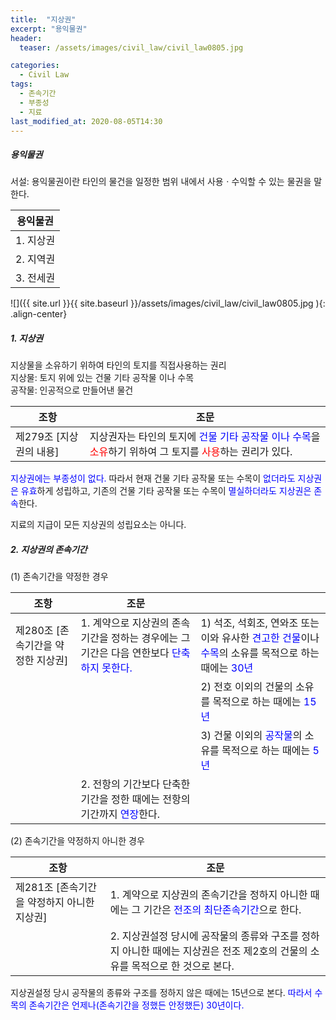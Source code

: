 ```yaml
---
title:  "지상권"
excerpt: "용익물권"
header:
  teaser: /assets/images/civil_law/civil_law0805.jpg

categories:
  - Civil Law
tags:
  - 존속기간
  - 부종성
  - 지료
last_modified_at: 2020-08-05T14:30
---
```


##### 용익물권    
서설: 용익물권이란 타인의 물건을 일정한 범위 내에서 사용ㆍ수익할 수 있는 물권을 말한다.  

|	<center>용익물권</center>			|
| :-------------------------------------------	|
| 1. 지상권					|
| 2. 지역권					|
| 3. 전세권					|


![]({{ site.url }}{{ site.baseurl }}/assets/images/civil_law/civil_law0805.jpg   ){: .align-center} 


##### 1. 지상권  
지상물을 소유하기 위하여 타인의 토지를 직접사용하는 권리  
지상물: 토지 위에 있는 건물 기타 공작물 이나 수목  
공작물: 인공적으로 만들어낸 물건  

|	<center>조항</center>			|		<center>조문</center>		|
| :-------------------------------------------	| :-------------------------------------------	|
| 제279조 [지상권의 내용]			 	| 지상권자는 타인의 토지에 <span style="color:blue">건물 기타 공작물 이나 수목</span>을 <span style="color:red">소유</span>하기 위하여 그 토지를 <span style="color:red">사용</span>하는 권리가 있다.	|

<span style="color:blue">지상권에는 부종성이 없다.</span> 따라서 현재 건물 기타 공작물 또는 수목이 <span style="color:blue">없더라도 지상권은 유효</span>하게 성립하고, 기존의 건물 기타 공작물 또는 수목이 <span style="color:blue">멸실하더라도 지상권은 존속</span>한다.  

지료의 지급이 모든 지상권의 성립요소는 아니다.  

##### 2. 지상권의 존속기간  
(1) 존속기간을 약정한 경우  

|	<center>조항</center>			|		<center>조문</center>		|						|
| :-------------------------------------------	| :-------------------------------------------	|:-------------------------------------------	|
| 제280조 [존속기간을 약정한 지상권]		 	| 1. 계약으로 지상권의 존속기간을 정하는 경우에는 그 기간은 다음 연한보다 <span style="color:blue">단축하지 못한다.</span>	| 1) 석조, 석회조, 연와조 또는 이와 유사한 <span style="color:blue">견고한 건물</span>이나 <span style="color:blue">수목</span>의 소유를 목적으로 하는 때에는 <span style="color:blue">30년</span>	|
|						|												| 2) 전호 이외의 건물의 소유를 목적으로 하는 때에는 <span style="color:blue">15년</span>	|
|						|												| 3) 건물 이외의 <span style="color:blue">공작물</span>의 소유를 목적으로 하는 때에는 <span style="color:blue">5년</span>	|
|						| 2. 전항의 기간보다 단축한 기간을 정한 때에는 전항의 기간까지 <span style="color:blue">연장</span>한다.												| |

(2) 존속기간을 약정하지 아니한 경우  

|	<center>조항</center>			|		<center>조문</center>		|
| :-------------------------------------------	| :-------------------------------------------	|
| 제281조 [존속기간을 약정하지 아니한 지상권]		 	| 1. 계약으로 지상권의 존속기간을 정하지 아니한 때에는 그 기간은 <span style="color:blue">전조의 최단존속기간</span>으로 한다.	|
|					 	| 2. 지상권설정 당시에 공작물의 종류와 구조를 정하지 아니한 때에는 지상권은 전조 제2호의 건물의 소유를 목적으로 한 것으로 본다.	|

지상권설정 당시 공작물의 종류와 구조를 정하지 않은 때에는 15년으로 본다. <span style="color:blue">따라서 수목의 존속기간은 언제나(존속기간을 정했든 안정했든) 30년이다.</span>  



